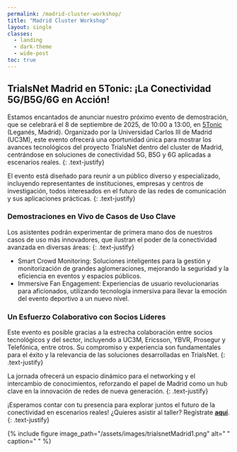 ```yaml
---
permalink: /madrid-cluster-workshop/
title: "Madrid Cluster Workshop"
layout: single
classes:
  - landing
  - dark-theme
  - wide-post
toc: true
---
```


## TrialsNet Madrid en 5Tonic: ¡La Conectividad 5G/B5G/6G en Acción!
Estamos encantados de anunciar nuestro próximo evento de demostración, que se celebrará el 8 de septiembre de 2025, de 10:00 a 13:00, en [5Tonic](https://www.5tonic.org/) (Leganés, Madrid). Organizado por la Universidad Carlos III de Madrid (UC3M), este evento ofrecerá una oportunidad única para mostrar los avances tecnológicos del proyecto TrialsNet dentro del cluster de Madrid, centrándose en soluciones de conectividad 5G, B5G y 6G aplicadas a escenarios reales.
{: .text-justify}

El evento está diseñado para reunir a un público diverso y especializado, incluyendo representantes de instituciones, empresas y centros de investigación, todos interesados en el futuro de las redes de comunicación y sus aplicaciones prácticas.
{: .text-justify}

### Demostraciones en Vivo de Casos de Uso Clave

Los asistentes podrán experimentar de primera mano dos de nuestros casos de uso más innovadores, que ilustran el poder de la conectividad avanzada en diversas áreas:
{: .text-justify}

- Smart Crowd Monitoring: Soluciones inteligentes para la gestión y monitorización de grandes aglomeraciones, mejorando la seguridad y la eficiencia en eventos y espacios públicos.
- Immersive Fan Engagement: Experiencias de usuario revolucionarias para aficionados, utilizando tecnología inmersiva para llevar la emoción del evento deportivo a un nuevo nivel.

### Un Esfuerzo Colaborativo con Socios Líderes

Este evento es posible gracias a la estrecha colaboración entre socios tecnológicos y del sector, incluyendo a UC3M, Ericsson, YBVR, Prosegur y Telefónica, entre otros. Su compromiso y experiencia son fundamentales para el éxito y la relevancia de las soluciones desarrolladas en TrialsNet.
{: .text-justify}

La jornada ofrecerá un espacio dinámico para el networking y el intercambio de conocimientos, reforzando el papel de Madrid como un hub clave en la innovación de redes de nueva generación.
{: .text-justify}

¡Esperamos contar con tu presencia para explorar juntos el futuro de la conectividad en escenarios reales! ¿Quieres asistir al taller? Regístrate [**aquí**](https://docs.google.com/forms/d/e/1FAIpQLSfXrKzzb_OFqhwb55hcVy-yfC_ZGdfFLghwsxNZdT9DRFgqiA/viewform?usp=dialog).
{: .text-justify}

{% include figure image_path="/assets/images/trialsnetMadrid1.png" alt=" " caption=" " %}

